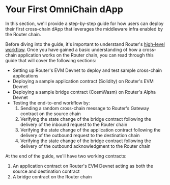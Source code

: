# Your First OmniChain dApp
In this section, we'll provide a step-by-step guide for how users can deploy their first cross-chain dApp that leverages the middleware infra enabled by the Router chain.

Before diving into the guide, it's important to understand Router's <a href="../high-level-workflow" target="_blank">high-level workflow</a>. Once you have gained a basic understanding of how a cross-chain application works on the Router chain, you can read through this guide that will cover the following sections:

-   Setting up Router's EVM Devnet to deploy and test sample cross-chain applications
-   Deploying a sample application contract (Solidity) on Router's EVM Devnet
-   Deploying a sample bridge contract (CosmWasm) on Router's Alpha Devnet
-   Testing the end-to-end workflow by:
    1. Sending a random cross-chain message to Router's Gateway contract on the source chain
    2. Verifying the state change of the bridge contract following the delivery of the inbound request to the Router chain
    3. Verifying the state change of the application contract following the delivery of the outbound request to the destination chain
    4. Verifying the state change of the bridge contract following the delivery of the outbound acknowledgment to the Router chain

At the end of the guide, we'll have two working contracts:
1. An application contract on Router's EVM Devnet acting as both the source and destination contract
2. A bridge contract on the Router chain